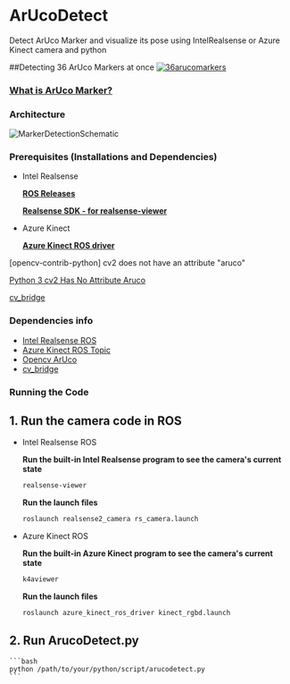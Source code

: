 # ArUcoDetect
Detect ArUco Marker and visualize its pose using IntelRealsense or Azure Kinect camera and python

##Detecting 36 ArUco Markers at once
[![36arucomarkers](https://user-images.githubusercontent.com/69029439/145345616-5071700a-db01-4aee-aae0-50d06c755227.png)](https://www.youtube.com/watch?v=2GhBSx3AGbs)

### [What is ArUco Marker?](https://www.pyimagesearch.com/2020/11/02/apriltag-with-python/)

### Architecture

![MarkerDetectionSchematic](https://user-images.githubusercontent.com/69029439/145345568-1a678c56-5e92-44ff-8517-d279841cc42a.jpg)
 

### Prerequisites (Installations and Dependencies)

- Intel Realsense
    
    [**ROS Releases**](https://github.com/IntelRealSense/realsense-ros)
    
    [**Realsense SDK - for realsense-viewer**](https://github.com/IntelRealSense/librealsense/blob/master/doc/distribution_linux.md)
    
    
- Azure Kinect
    
    [**Azure Kinect ROS driver**](https://github.com/microsoft/Azure-Kinect-Sensor-SDK/blob/develop/docs/usage.md#Installation)
    
      
[opencv-contrib-python] cv2 does not have an attribute "aruco"
        
[Python 3 cv2 Has No Attribute Aruco](https://winkdoubleguns.com/2021/02/13/python-3-cv2-has-no-attribute-aruco/)
        
[cv_bridge](https://wiki.ros.org/cv_bridge)
        
        

### Dependencies info

- [Intel Realsense ROS](http://wiki.ros.org/realsense_camera)
- [Azure Kinect ROS Topic](https://github.com/microsoft/Azure_Kinect_ROS_Driver/blob/melodic/docs/usage.md)
- [Opencv ArUco](https://docs.opencv.org/4.x/d9/d6a/group__aruco.html#gab9159aa69250d8d3642593e508cb6baa)
- [cv_bridge](https://wiki.ros.org/cv_bridge)

        
### Running the Code

## 1. Run the camera code in ROS
    
- Intel Realsense ROS
    
    **Run the built-in Intel Realsense program to see the camera's current state**
    
    ```bash
    realsense-viewer
    ```
    
    **Run the launch files**
    
    ```bash
    roslaunch realsense2_camera rs_camera.launch
    ```
    
- Azure Kinect ROS
    
    **Run the built-in Azure Kinect program to see the camera's current state**
    
    ```bash
    k4aviewer
    ```
    
    **Run the launch files**
    
    ```bash
    roslaunch azure_kinect_ros_driver kinect_rgbd.launch
    ```

## 2. Run ArucoDetect.py

    ```bash
    python /path/to/your/python/script/arucodetect.py
    ```

